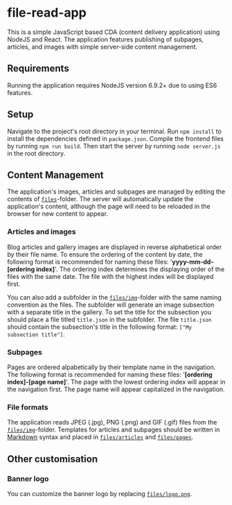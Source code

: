 # file-read-app
This is a simple JavaScript based CDA (content delivery application) using NodeJS and React. The application features publishing of subpages, articles, and images with simple server-side content management.
## Requirements
Running the application requires NodeJS version 6.9.2+ due to using ES6 features.
## Setup
Navigate to the project's root directory in your terminal. Run `npm install` to install the dependencies defined in  `package.json`. Compile the frontend files by running `npm run build`. Then start the server by running `node server.js` in the root directory.
## Content Management
The application's images, articles and subpages are managed by editing the contents of [`files`](files/)-folder. The server will automatically update the application's content, although the page will need to be reloaded in the browser for new content to appear.
### Articles and images
Blog articles and gallery images are displayed in reverse alphabetical order by their file name. To ensure the ordering of the content by date, the following format is recommended for naming these files: '**yyyy-mm-dd-[ordering index]**'. The ordering index determines the displaying order of the files with the same date. The file with the highest index will be displayed first.

You can also add a subfolder in the [`files/img`](files/img/)-folder with the same naming convention as the files. The subfolder will generate an image subsection with a separate title in the gallery. To set the title for the subsection you should place a file titled `title.json` in the subfolder. The file `title.json` should contain the subsection's title in the following format: `["My subsection title"]`.
### Subpages
Pages are ordered alpabetically by their template name in the navigation. The following format is recommended for naming these files: '**[ordering index]-[page name]**'. The page with the lowest ordering index will appear in the navigation first. The page name will appear capitalized in the navigation.
### File formats
The application reads JPEG (.jpg), PNG (.png) and GIF (.gif) files from the [`files/img`](files/img/)-folder. Templates for articles and subpages should be written in [Markdown](https://guides.github.com/features/mastering-markdown/) syntax and placed in [`files/articles`](files/articles/) and [`files/pages`](files/pages/).
## Other customisation
### Banner logo
You can customize the banner logo by replacing [`files/logo.png`](files/logo.png/).
